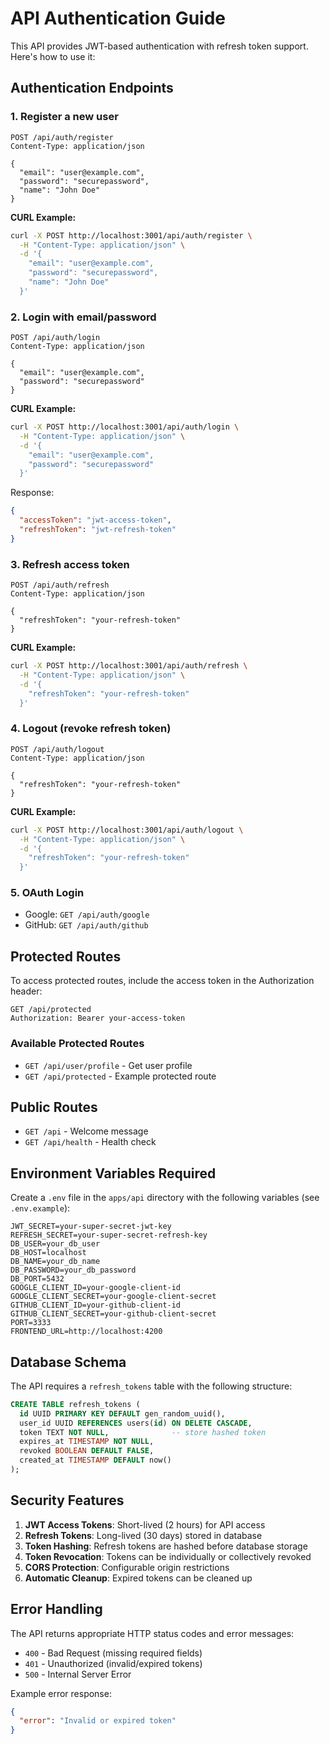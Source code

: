 # API Authentication Guide

This API provides JWT-based authentication with refresh token support. Here's how to use it:

## Authentication Endpoints

### 1. Register a new user

```http
POST /api/auth/register
Content-Type: application/json

{
  "email": "user@example.com",
  "password": "securepassword",
  "name": "John Doe"
}
```

**CURL Example:**
```bash
curl -X POST http://localhost:3001/api/auth/register \
  -H "Content-Type: application/json" \
  -d '{
    "email": "user@example.com",
    "password": "securepassword",
    "name": "John Doe"
  }'
```

### 2. Login with email/password

```http
POST /api/auth/login
Content-Type: application/json

{
  "email": "user@example.com",
  "password": "securepassword"
}
```

**CURL Example:**
```bash
curl -X POST http://localhost:3001/api/auth/login \
  -H "Content-Type: application/json" \
  -d '{
    "email": "user@example.com",
    "password": "securepassword"
  }'
```

Response:

```json
{
  "accessToken": "jwt-access-token",
  "refreshToken": "jwt-refresh-token"
}
```

### 3. Refresh access token

```http
POST /api/auth/refresh
Content-Type: application/json

{
  "refreshToken": "your-refresh-token"
}
```

**CURL Example:**
```bash
curl -X POST http://localhost:3001/api/auth/refresh \
  -H "Content-Type: application/json" \
  -d '{
    "refreshToken": "your-refresh-token"
  }'
```

### 4. Logout (revoke refresh token)

```http
POST /api/auth/logout
Content-Type: application/json

{
  "refreshToken": "your-refresh-token"
}
```

**CURL Example:**
```bash
curl -X POST http://localhost:3001/api/auth/logout \
  -H "Content-Type: application/json" \
  -d '{
    "refreshToken": "your-refresh-token"
  }'
```

### 5. OAuth Login

- Google: `GET /api/auth/google`
- GitHub: `GET /api/auth/github`

## Protected Routes

To access protected routes, include the access token in the Authorization header:

```http
GET /api/protected
Authorization: Bearer your-access-token
```

### Available Protected Routes

- `GET /api/user/profile` - Get user profile
- `GET /api/protected` - Example protected route

## Public Routes

- `GET /api` - Welcome message
- `GET /api/health` - Health check

## Environment Variables Required

Create a `.env` file in the `apps/api` directory with the following variables (see `.env.example`):

```env
JWT_SECRET=your-super-secret-jwt-key
REFRESH_SECRET=your-super-secret-refresh-key
DB_USER=your_db_user
DB_HOST=localhost
DB_NAME=your_db_name
DB_PASSWORD=your_db_password
DB_PORT=5432
GOOGLE_CLIENT_ID=your-google-client-id
GOOGLE_CLIENT_SECRET=your-google-client-secret
GITHUB_CLIENT_ID=your-github-client-id
GITHUB_CLIENT_SECRET=your-github-client-secret
PORT=3333
FRONTEND_URL=http://localhost:4200
```

## Database Schema

The API requires a `refresh_tokens` table with the following structure:

```sql
CREATE TABLE refresh_tokens (
  id UUID PRIMARY KEY DEFAULT gen_random_uuid(),
  user_id UUID REFERENCES users(id) ON DELETE CASCADE,
  token TEXT NOT NULL,              -- store hashed token
  expires_at TIMESTAMP NOT NULL,
  revoked BOOLEAN DEFAULT FALSE,
  created_at TIMESTAMP DEFAULT now()
);
```

## Security Features

1. **JWT Access Tokens**: Short-lived (2 hours) for API access
2. **Refresh Tokens**: Long-lived (30 days) stored in database
3. **Token Hashing**: Refresh tokens are hashed before database storage
4. **Token Revocation**: Tokens can be individually or collectively revoked
5. **CORS Protection**: Configurable origin restrictions
6. **Automatic Cleanup**: Expired tokens can be cleaned up

## Error Handling

The API returns appropriate HTTP status codes and error messages:

- `400` - Bad Request (missing required fields)
- `401` - Unauthorized (invalid/expired tokens)
- `500` - Internal Server Error

Example error response:

```json
{
  "error": "Invalid or expired token"
}
```
